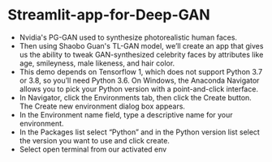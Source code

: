 # Streamlit-app-for-Deep-GAN

- Nvidia's PG-GAN used to synthesize photorealistic human faces. 
- Then using Shaobo Guan's TL-GAN model, we’ll create an app that gives us the ability to tweak GAN-synthesized celebrity faces by attributes like age, smileyness, male likeness, and hair color.
- This demo depends on Tensorflow 1, which does not support Python 3.7 or 3.8, so you’ll need Python 3.6. On Windows, the Anaconda Navigator allows you to pick your Python version with a point-and-click interface.
- In Navigator, click the Environments tab, then click the Create button. The Create new environment dialog box appears.
- In the Environment name field, type a descriptive name for your environment.
- In the Packages list select “Python” and in the Python version list select the version you want to use and click create.
- Select open terminal from our activated env 
